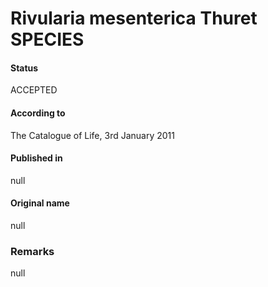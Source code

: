 Rivularia mesenterica Thuret SPECIES
=======

#### Status
ACCEPTED

#### According to
The Catalogue of Life, 3rd January 2011

#### Published in
null

#### Original name
null

### Remarks
null